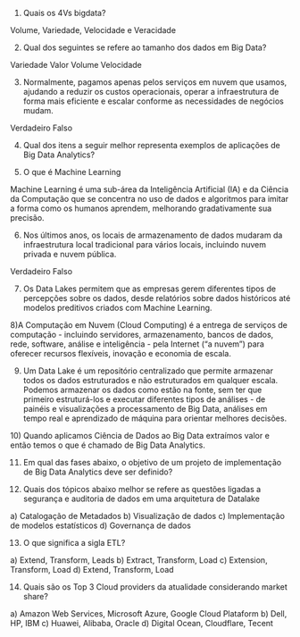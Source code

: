 1) Quais os 4Vs bigdata?

Volume, Variedade, Velocidade e Veracidade

2) Qual dos seguintes se refere ao tamanho dos dados em Big Data?

Variedade
Valor
Volume
Velocidade

3) Normalmente, pagamos apenas pelos serviços em nuvem que usamos, ajudando a reduzir os custos operacionais, operar a infraestrutura de forma mais eficiente e escalar conforme as necessidades de negócios mudam.

Verdadeiro
Falso

4) Qual dos itens a seguir melhor representa exemplos de aplicações de Big Data Analytics?

5) O que é Machine Learning

Machine Learning é uma sub-área da Inteligência Artificial (IA) e da Ciência da Computação que se concentra no uso de dados e algoritmos para imitar a forma como os humanos aprendem, melhorando gradativamente sua precisão.

6) Nos últimos anos, os locais de armazenamento de dados mudaram da infraestrutura local tradicional para vários locais, incluindo nuvem privada e nuvem pública.

Verdadeiro
Falso

7) Os Data Lakes permitem que as empresas gerem diferentes tipos de percepções sobre os dados, desde relatórios sobre dados históricos até modelos preditivos criados com Machine Learning.

8)A Computação em Nuvem (Cloud Computing) é a entrega de serviços de computação - incluindo servidores, armazenamento, bancos de dados, rede, software, análise e inteligência - pela Internet (“a nuvem”) para oferecer recursos flexíveis, inovação e economia de escala. 

9) Um Data Lake é um repositório centralizado que permite armazenar todos os dados estruturados e não estruturados em qualquer escala. Podemos armazenar os dados como estão na fonte, sem ter que primeiro estruturá-los e executar diferentes tipos de análises - de painéis e visualizações a processamento de Big Data, análises em tempo real e aprendizado de máquina para orientar melhores decisões.

10) Quando aplicamos Ciência de Dados ao Big Data extraímos valor e então temos o que é chamado de Big Data Analytics.

11) Em qual das fases abaixo, o objetivo de um projeto de implementação de Big Data Analytics deve ser definido?

12) Quais dos tópicos abaixo melhor se refere as questões ligadas a segurança e auditoria de dados em uma arquitetura de Datalake

a) Catalogação de Metadados
b) Visualização de dados
c) Implementação de modelos estatísticos
d) Governança de dados


13) O que significa a sigla ETL?

a) Extend, Transform, Leads
b) Extract, Transform, Load
c) Extension, Transform, Load
d) Extend, Transform, Load

14) Quais são os Top 3 Cloud providers da atualidade considerando market share?

a) Amazon Web Services, Microsoft Azure, Google Cloud Plataform
b) Dell, HP, IBM
c) Huawei, Alibaba, Oracle
d) Digital Ocean, Cloudflare, Tecent
